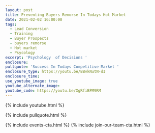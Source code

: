 ```yaml
---
layout: post
title: Preventing Buyers Remorse In Todays Hot Market
date: 2021-02-02 16:00:00
tags:
  - Lead Conversion
  - Training
  - Buyer Prospects
  - buyers remorse
  - Hot market
  - Psycology
excerpt: 'Psychology  of Decisions '
enclosure:
pullquote: 'Success In Todays Competitive Market '
enclosure_type: https://youtu.be/BBvkNutN-dI
enclosure_time:
use_youtube_image: true
youtube_alternate_image:
youtube_code: https://youtu.be/XgRfiBPM9RM
---
```

{% include youtube.html %}

{% include pullquote.html %}

{% include events-cta.html %} {% include join-our-team-cta.html %}

